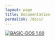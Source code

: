 ```yaml
---
layout: page
title: Documentation
permalink: /docs/
---
```


[![BASIC-DOS 1.00](../assets/images/BASIC-DOS-Cover.gif)](pcx86/bdman/)
